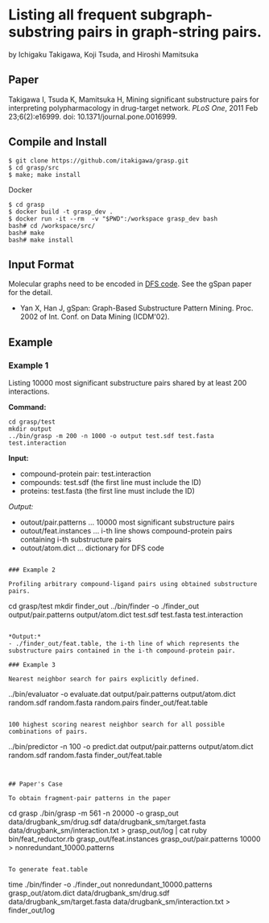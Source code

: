 # Listing all frequent subgraph-substring pairs in graph-string pairs.

by Ichigaku Takigawa, Koji Tsuda, and Hiroshi Mamitsuka

## Paper

Takigawa I, Tsuda K, Mamitsuka H, 
Mining significant substructure pairs for interpreting polypharmacology in drug-target network. *PLoS One*, 2011 Feb 23;6(2):e16999.  doi: 10.1371/journal.pone.0016999.

## Compile and Install


```
$ git clone https://github.com/itakigawa/grasp.git
$ cd grasp/src
$ make; make install
```

Docker

```
$ cd grasp
$ docker build -t grasp_dev .
$ docker run -it --rm  -v "$PWD":/workspace grasp_dev bash
bash# cd /workspace/src/
bash# make
bash# make install
```

## Input Format

Molecular graphs need to be encoded in [DFS code](HowToReadDFSCode.txt). See the gSpan paper for the detail. 

- Yan X, Han J, gSpan: Graph-Based Substructure Pattern Mining. Proc. 2002 of Int. Conf. on Data Mining (ICDM'02).

## Example


### Example 1

Listing 10000 most significant substructure pairs shared by at least 200 interactions.

**Command:**

```
cd grasp/test
mkdir output
../bin/grasp -m 200 -n 1000 -o output test.sdf test.fasta test.interaction 
```

**Input:**   
- compound-protein pair: test.interaction
- compounds: test.sdf (the first line must include the ID)
- proteins: test.fasta (the first line must include the ID)

*Output:*
- outout/pair.patterns   ... 10000 most significant substructure pairs
- outout/feat.instances  ... i-th line shows compound-protein pairs containing i-th substructure pairs
- outout/atom.dict ... dictionary for DFS code

```

### Example 2

Profiling arbitrary compound-ligand pairs using obtained substructure pairs.

```
cd grasp/test
mkdir finder_out
../bin/finder -o ./finder_out output/pair.patterns output/atom.dict test.sdf test.fasta test.interaction
```

*Output:*
- ./finder_out/feat.table, the i-th line of which represents the substructure pairs contained in the i-th compound-protein pair.

### Example 3

Nearest neighbor search for pairs explicitly defined.

```
../bin/evaluator -o evaluate.dat output/pair.patterns output/atom.dict random.sdf random.fasta random.pairs finder_out/feat.table
```

100 highest scoring nearest neighbor search for all possible combinations of pairs.

```
../bin/predictor -n 100 -o predict.dat output/pair.patterns output/atom.dict random.sdf random.fasta finder_out/feat.table
```


## Paper's Case

To obtain fragment-pair patterns in the paper

```
cd grasp
./bin/grasp -m 561 -n 20000 -o grasp_out data/drugbank_sm/drug.sdf data/drugbank_sm/target.fasta data/drugbank_sm/interaction.txt > grasp_out/log | cat
ruby bin/feat_reductor.rb grasp_out/feat.instances grasp_out/pair.patterns 10000 > nonredundant_10000.patterns
```

To generate feat.table

```
time ./bin/finder -o ./finder_out nonredundant_10000.patterns grasp_out/atom.dict data/drugbank_sm/drug.sdf data/drugbank_sm/target.fasta data/drugbank_sm/interaction.txt > finder_out/log
```
